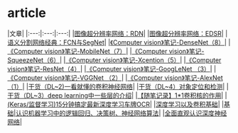 # article
|文章|
|:---:|:---:|:---:|
|[图像超分辨率网络：RDN](https://mp.weixin.qq.com/s?__biz=MzUyMjE2MTE0Mw==&mid=2247487970&idx=1&sn=a3a7e3ca9f9916521d37fe543e10ec37&chksm=f9d14f7acea6c66c171ff37156c439695abbdaef13ee56a1ec3c244bad0f4afa488ce26abc24&token=1087641682&lang=zh_CN#rd)|
|[图像超分辨率网络：EDSR](https://mp.weixin.qq.com/s?__biz=MzUyMjE2MTE0Mw==&mid=2247487909&idx=1&sn=70ba22b56890025b3da1cb68661de633&chksm=f9d14f3dcea6c62bac7d6578629b53080eee4a4b40c67535fedf6b53789924ed01608f111ec0&token=1087641682&lang=zh_CN#rd)|
|[语义分割网络经典：FCN与SegNet](https://mp.weixin.qq.com/s?__biz=MzUyMjE2MTE0Mw==&mid=2247487884&idx=1&sn=896e19a944fe1f43644bb94d582cb7a2&chksm=f9d14f14cea6c6026de5c364fbec5addd0948c89fb787b6a8e29d34a686e96f0c473009d985c&token=1087641682&lang=zh_CN#rd)|
|[《Computer vision》笔记-DenseNet（8）](https://mp.weixin.qq.com/s?__biz=MzUyMjE2MTE0Mw==&mid=2247487550&idx=1&sn=f655783b90cd7e50c92a365cee15b059&chksm=f9d14ea6cea6c7b002d3b6668f05d6dd39d4cce372209dd76a059fab8f6386d7d379add11e3b&token=1087641682&lang=zh_CN#rd)|
|[《Computer vision》笔记-MobileNet（7）](https://mp.weixin.qq.com/s?__biz=MzUyMjE2MTE0Mw==&mid=2247487420&idx=1&sn=d2f7819dcf356a281200137ac9f5f073&chksm=f9d15124cea6d8322d57e874ebdf60456787ec4c755a61fbefb8982ee782d77f7b008fdd1603&token=1087641682&lang=zh_CN#rd)|
|[《Computer vision》笔记-SqueezeNet（6）](https://mp.weixin.qq.com/s?__biz=MzUyMjE2MTE0Mw==&mid=2247487394&idx=1&sn=64e2a4b096fbee0343a7a96fba591bc1&chksm=f9d1513acea6d82c629e79e6a452841c783fa3c9aa5b105bf196f9189f692651aaacdb9564fd&token=1087641682&lang=zh_CN#rd)|
|[《Computer vision》笔记-Xcention（5）](https://mp.weixin.qq.com/s/-RyYrJEyruF9UF93Hcxwdg)|
|[《Computer vision》笔记-ResNet（4）](https://mp.weixin.qq.com/s/-tQlRD7rWjqDBjMaQ0MSNw)|
|[《Computer vision》笔记-GoogLeNet （3）](Ghttps://mp.weixin.qq.com/s/MDBSU6plbATj8J1d7cXQCg)|
|[《Computer vision》笔记-VGGNet （2）](https://mp.weixin.qq.com/s/kwSZg_NyZTs_kzEZg9p0cg)|
|[《Computer vision》笔记-AlexNet（1）](https://mp.weixin.qq.com/s/KzbhRYXkYrQuaH9Yv72xuA)|
|[干货（DL~2)一看就懂的卷积神经网络](https://mp.weixin.qq.com/s?__biz=MzUyMjE2MTE0Mw==&mid=2247487327&idx=2&sn=62f75fd674cf7301ef2dced0375b93d2&chksm=f9d151c7cea6d8d12d45fe67c48e1651ec450d59ee43fa0dc4a8bc033b6a2845d186d084f6e6&token=1087641682&lang=zh_CN#rd)|
|[干货（DL~4）对象定位和检测](https://mp.weixin.qq.com/s?__biz=MzUyMjE2MTE0Mw==&mid=2247487183&idx=1&sn=176face642faaed7656c72902e12490e&chksm=f9d15057cea6d9419fffd22b1eee289f90e4f12a7111dccc86274457d0b96b307247dfca17ee&token=1087641682&lang=zh_CN#rd)|
|[干货（DL~3）deep learning中一些层的介绍](https://mp.weixin.qq.com/s?__biz=MzUyMjE2MTE0Mw==&mid=2247486770&idx=1&sn=91e29b2c78e5b049a2eb68f21640df92&chksm=f9d153aacea6dabc9efd7a9c58cf58e7686f0746215a8b8b100a747b41616161d5cf38c2be30&token=1087641682&lang=zh_CN#rd)|
|[【随笔记录】1*1卷积核的作用](https://mp.weixin.qq.com/s?__biz=MzUyMjE2MTE0Mw==&mid=2247486369&idx=1&sn=68bab2652070967cd7d8df80ba8e9b73&chksm=f9d15539cea6dc2fbd20c2c9a8afdfe98c197ae102257a946e22c8003fac2428d0a21d265eb6&token=1087641682&lang=zh_CN#rd)|
|[(Keras/监督学习)15分钟搞定最新深度学习车牌OCR](https://mp.weixin.qq.com/s?__biz=MzUyMjE2MTE0Mw==&mid=2247485817&idx=1&sn=c0899d6716baee443f3b7375346c13a2&chksm=f9d157e1cea6def76ccf7b18047b185198d8ba56d31a4df537137c88f12f457fa363c3be937c&token=1087641682&lang=zh_CN#rd)|
|[深度学习以及卷积基础](https://mp.weixin.qq.com/s?__biz=MzUyMjE2MTE0Mw==&mid=2247485632&idx=1&sn=a0b842d387685567f9ff94f3bd1832c2&chksm=f9d15658cea6df4ed3f24e4071228b780a8107314474428563e562152b9be8ab8428d1fd62b7&token=1087641682&lang=zh_CN#rd)|
|[基础|认识机器学习中的逻辑回归、决策树、神经网络算法](https://mp.weixin.qq.com/s?__biz=MzUyMjE2MTE0Mw==&mid=2247485402&idx=1&sn=d193ba31450b6c067b33a7154ddbfe96&chksm=f9d15942cea6d054ce657b3042eed02203953130333d54581ff3b307291e26a0dc9b1ae25f23&token=1087641682&lang=zh_CN#rd)|
|[全面直观认识深度神经网络](https://mp.weixin.qq.com/s?__biz=MzUyMjE2MTE0Mw==&mid=2247484462&idx=1&sn=705b19c0911db99d4a793ebe9485a4f7&chksm=f9d15ab6cea6d3a08f9091c962cb2897964c72d64a6b441cd488ba82d63de8f3fd7337cdf5b9&token=1087641682&lang=zh_CN#rd)|

